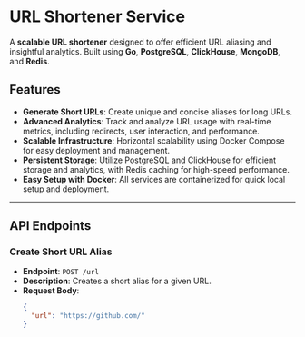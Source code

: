 # URL Shortener Service

A **scalable URL shortener** designed to offer efficient URL aliasing and insightful analytics. Built using **Go**, **PostgreSQL**, **ClickHouse**, **MongoDB**, and **Redis**.

## Features

- **Generate Short URLs**: Create unique and concise aliases for long URLs.
- **Advanced Analytics**: Track and analyze URL usage with real-time metrics, including redirects, user interaction, and performance.
- **Scalable Infrastructure**: Horizontal scalability using Docker Compose for easy deployment and management.
- **Persistent Storage**: Utilize PostgreSQL and ClickHouse for efficient storage and analytics, with Redis caching for high-speed performance.
- **Easy Setup with Docker**: All services are containerized for quick local setup and deployment.

---

## API Endpoints

### **Create Short URL Alias**

- **Endpoint**: `POST /url`
- **Description**: Creates a short alias for a given URL.
- **Request Body**:  
  ```json
  {
    "url": "https://github.com/"
  }
